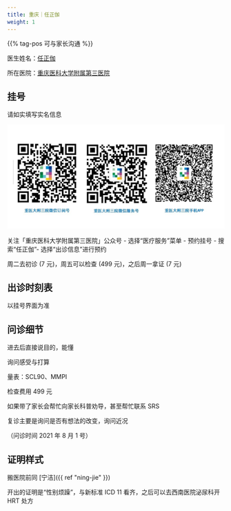 ```yaml
---
title: 重庆｜任正伽
weight: 1
---
```


{{% tag-pos 可与家长沟通 %}}

医生姓名：[任正伽](https://www.haodf.com/doctor/5630749638.html)

所在医院：[重庆医科大学附属第三医院](https://amap.com/place/B0FFGPSPQC)

## 挂号

请如实填写实名信息

![QRCode List](contact.jpg)

关注「重庆医科大学附属第三医院」公众号 - 选择“医疗服务”菜单 - 预约挂号 - 搜索“任正伽”- 选择“出诊信息”进行预约

周二去初诊 (7 元)，周五可以检查 (499 元)，之后周一拿证 (7 元)

## 出诊时刻表

以挂号界面为准

## 问诊细节

进去后直接说目的，能懂

询问感受与打算

量表：SCL90、MMPI

检查费用 499 元

如果带了家长会帮忙向家长科普劝导，甚至帮忙联系 SRS

复诊主要是询问是否有想法的改变，询问近况

（问诊时间 2021 年 8 月 1 号）

## 证明样式

搬医院前同 [宁洁]({{ ref "ning-jie" }})

开出的证明是“性别烦躁”，与新标准 ICD 11 看齐，之后可以去西南医院泌尿科开 HRT 处方
